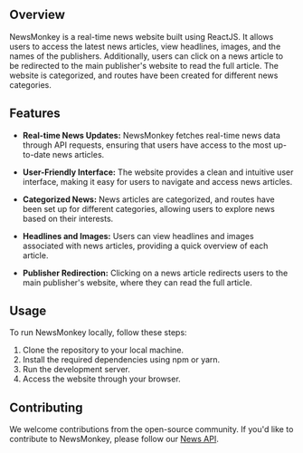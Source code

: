 ## Overview
NewsMonkey is a real-time news website built using ReactJS. It allows users to access the latest news articles, view headlines, images, and the names of the publishers. Additionally, users can click on a news article to be redirected to the main publisher's website to read the full article. The website is categorized, and routes have been created for different news categories.

## Features
- **Real-time News Updates:** NewsMonkey fetches real-time news data through API requests, ensuring that users have access to the most up-to-date news articles.

- **User-Friendly Interface:** The website provides a clean and intuitive user interface, making it easy for users to navigate and access news articles.

- **Categorized News:** News articles are categorized, and routes have been set up for different categories, allowing users to explore news based on their interests.

- **Headlines and Images:** Users can view headlines and images associated with news articles, providing a quick overview of each article.

- **Publisher Redirection:** Clicking on a news article redirects users to the main publisher's website, where they can read the full article.

## Usage
To run NewsMonkey locally, follow these steps:
1. Clone the repository to your local machine.
2. Install the required dependencies using npm or yarn.
3. Run the development server.
4. Access the website through your browser.

## Contributing
We welcome contributions from the open-source community. If you'd like to contribute to NewsMonkey, please follow our [News API](newsapi.org).
